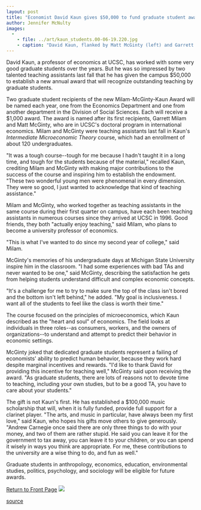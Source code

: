 ```yaml
---
layout: post
title: "Economist David Kaun gives $50,000 to fund graduate student awards"
author: Jennifer McNulty
images:
  -
    - file: ../art/kaun_students.00-06-19.220.jpg
    - caption: "David Kaun, flanked by Matt McGinty (left) and Garrett Milam (Photo: Jennifer McNulty)"
---
```


David Kaun, a professor of economics at UCSC, has worked with some very good graduate students over the years. But he was so impressed by two talented teaching assistants last fall that he has given the campus $50,000 to establish a new annual award that will recognize outstanding teaching by graduate students.

Two graduate student recipients of the new Milam-McGinty-Kaun Award will be named each year, one from the Economics Department and one from another department in the Division of Social Sciences. Each will receive a $1,000 award. The award is named after its first recipients, Garrett Milam and Matt McGinty, who are in UCSC's doctoral program in international economics. Milam and McGinty were teaching assistants last fall in Kaun's _Intermediate Microeconomic Theory_ course, which had an enrollment of about 120 undergraduates.  
  
"It was a tough course--tough for me because I hadn't taught it in a long time, and tough for the students because of the material," recalled Kaun, crediting Milam and McGinty with making major contributions to the success of the course and inspiring him to establish the endowment. "These two wonderful young men were phenomenal in every dimension. They were so good, I just wanted to acknowledge that kind of teaching assistance."  
  
Milam and McGinty, who worked together as teaching assistants in the same course during their first quarter on campus, have each been teaching assistants in numerous courses since they arrived at UCSC in 1996. Good friends, they both "actually enjoy teaching," said Milam, who plans to become a university professor of economics.  
  
"This is what I've wanted to do since my second year of college," said Milam.  
  
McGinty's memories of his undergraduate days at Michigan State University inspire him in the classroom. "I had some experiences with bad TAs and never wanted to be one," said McGinty, describing the satisfaction he gets from helping students understand difficult and complex economic concepts.   
  
"It's a challenge for me to try to make sure the top of the class isn't bored and the bottom isn't left behind," he added. "My goal is inclusiveness. I want all of the students to feel like the class is worth their time."  
  
The course focused on the principles of microeconomics, which Kaun described as the "heart and soul" of economics. The field looks at individuals in three roles--as consumers, workers, and the owners of organizations--to understand and attempt to predict their behavior in economic settings.   
  
McGinty joked that dedicated graduate students represent a failing of economists' ability to predict human behavior, because they work hard despite marginal incentives and rewards. "I'd like to thank David for providing this incentive for teaching well," McGinty said upon receiving the award. "As graduate students, there are lots of reasons not to devote time to teaching, including your own studies, but to be a good TA, you have to care about your students."   
  
The gift is not Kaun's first. He has established a $100,000 music scholarship that will, when it is fully funded, provide full support for a clarinet player. "The arts, and music in particular, have always been my first love," said Kaun, who hopes his gifts move others to give generously. "Andrew Carnegie once said there are only three things to do with your money, and two of them are rather stupid. He said you can leave it for the government to tax away, you can leave it to your children, or you can spend it wisely in ways you think are appropriate. For me, these contributions to the university are a wise thing to do, and fun as well."  
  
Graduate students in anthropology, economics, education, environmental studies, politics, psychology, and sociology will be eligible for future awards.

  
[Return to Front Page][1] ![ ][2]

[1]: ../../index.html
[2]: ../../images/trans.gif

[source](http://www1.ucsc.edu/currents/99-00/06-19/kaun.html "Permalink to kaun")
